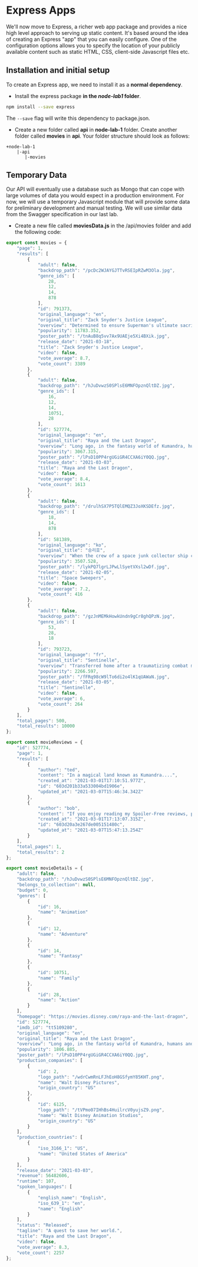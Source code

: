 # Express Apps

 We'll now move to Express, a richer web app package and provides a nice high level approach to serving up static content. It's based around the idea of creating an Express "app" that you can easily configure. One of the configuration options allows you to specify the location of your publicly available content such as static HTML, CSS, client-side Javascript files etc.

## Installation and initial setup

To create an Express app, we need to install it as a **normal dependency**.

- Install the express package **in the *node-lab1* folder**.

~~~bash
npm install --save express
~~~

The ``--save`` flag will write this dependency to package.json.



- Create a new folder called **api** in **node-lab-1** folder. Create another folder called **movies** in **api**. Your folder structure should look as follows:  

~~~
+node-lab-1
    |-api
       |-movies
~~~

## Temporary Data

Our API will eventually use a database such as Mongo that can cope with large volumes of data you would expect in a production environment. For now, we will use a temporary Javascript module that will provide some data for preliminary development and manual testing. We will use similar data from the Swagger specification in our last lab.

- Create a new file called **moviesData.js** in the /api/movies folder and add the following code:  

~~~javascript
export const movies = {
    "page": 1,
    "results": [
        {
            "adult": false,
            "backdrop_path": "/pcDc2WJAYGJTTvRSEIpRZwM3Ola.jpg",
            "genre_ids": [
                28,
                12,
                14,
                878
            ],
            "id": 791373,
            "original_language": "en",
            "original_title": "Zack Snyder's Justice League",
            "overview": "Determined to ensure Superman's ultimate sacrifice was not in vain, Bruce Wayne aligns forces with Diana Prince with plans to recruit a team of metahumans to protect the world from an approaching threat of catastrophic proportions.",
            "popularity": 11783.352,
            "poster_path": "/tnAuB8q5vv7Ax9UAEje5Xi4BXik.jpg",
            "release_date": "2021-03-18",
            "title": "Zack Snyder's Justice League",
            "video": false,
            "vote_average": 8.7,
            "vote_count": 3389
        },
        {
            "adult": false,
            "backdrop_path": "/hJuDvwzS0SPlsE6MNFOpznQltDZ.jpg",
            "genre_ids": [
                16,
                12,
                14,
                10751,
                28
            ],
            "id": 527774,
            "original_language": "en",
            "original_title": "Raya and the Last Dragon",
            "overview": "Long ago, in the fantasy world of Kumandra, humans and dragons lived together in harmony. But when an evil force threatened the land, the dragons sacrificed themselves to save humanity. Now, 500 years later, that same evil has returned and it’s up to a lone warrior, Raya, to track down the legendary last dragon to restore the fractured land and its divided people.",
            "popularity": 3067.315,
            "poster_path": "/lPsD10PP4rgUGiGR4CCXA6iY0QQ.jpg",
            "release_date": "2021-03-03",
            "title": "Raya and the Last Dragon",
            "video": false,
            "vote_average": 8.4,
            "vote_count": 1613
        },
        {
            "adult": false,
            "backdrop_path": "/drulhSX7P5TQlEMQZ3JoXKSDEfz.jpg",
            "genre_ids": [
                18,
                14,
                878
            ],
            "id": 581389,
            "original_language": "ko",
            "original_title": "승리호",
            "overview": "When the crew of a space junk collector ship called The Victory discovers a humanoid robot named Dorothy that's known to be a weapon of mass destruction, they get involved in a risky business deal which puts their lives at stake.",
            "popularity": 3507.528,
            "poster_path": "/lykPQ7lgrLJPwLlSyetVXsl2wDf.jpg",
            "release_date": "2021-02-05",
            "title": "Space Sweepers",
            "video": false,
            "vote_average": 7.2,
            "vote_count": 416
        },
        {
            "adult": false,
            "backdrop_path": "/gzJnMEMkHowkUndn9gCr8ghQPzN.jpg",
            "genre_ids": [
                53,
                28,
                18
            ],
            "id": 793723,
            "original_language": "fr",
            "original_title": "Sentinelle",
            "overview": "Transferred home after a traumatizing combat mission, a highly trained French soldier uses her lethal skills to hunt down the man who hurt her sister.",
            "popularity": 2266.597,
            "poster_path": "/fFRq98cW9lTo6di2o4lK1qUAWaN.jpg",
            "release_date": "2021-03-05",
            "title": "Sentinelle",
            "video": false,
            "vote_average": 6,
            "vote_count": 264
        }
    ],
    "total_pages": 500,
    "total_results": 10000
};

export const movieReviews = {
    "id": 527774,
    "page": 1,
    "results": [
        {
            "author": "ted",
            "content": "In a magical land known as Kumandra....",
            "created_at": "2021-03-01T17:10:51.977Z",
            "id": "603d201b33a533004bd1906e",
            "updated_at": "2021-03-07T15:46:34.342Z"
        },
        {
            "author": "bob",
            "content": "If you enjoy reading my Spoiler-Free reviews, please follow my blog ",
            "created_at": "2021-03-01T17:13:07.315Z",
            "id": "603d20a3e267de005151480c",
            "updated_at": "2021-03-07T15:47:13.254Z"
        }
    ],
    "total_pages": 1,
    "total_results": 2
};

export const movieDetails = {
    "adult": false,
    "backdrop_path": "/hJuDvwzS0SPlsE6MNFOpznQltDZ.jpg",
    "belongs_to_collection": null,
    "budget": 0,
    "genres": [
        {
            "id": 16,
            "name": "Animation"
        },
        {
            "id": 12,
            "name": "Adventure"
        },
        {
            "id": 14,
            "name": "Fantasy"
        },
        {
            "id": 10751,
            "name": "Family"
        },
        {
            "id": 28,
            "name": "Action"
        }
    ],
    "homepage": "https://movies.disney.com/raya-and-the-last-dragon",
    "id": 527774,
    "imdb_id": "tt5109280",
    "original_language": "en",
    "original_title": "Raya and the Last Dragon",
    "overview": "Long ago, in the fantasy world of Kumandra, humans and dragons lived together in harmony. But when an evil force threatened the land, the dragons sacrificed themselves to save humanity. Now, 500 years later, that same evil has returned and it’s up to a lone warrior, Raya, to track down the legendary last dragon to restore the fractured land and its divided people.",
    "popularity": 1806.885,
    "poster_path": "/lPsD10PP4rgUGiGR4CCXA6iY0QQ.jpg",
    "production_companies": [
        {
            "id": 2,
            "logo_path": "/wdrCwmRnLFJhEoH8GSfymY85KHT.png",
            "name": "Walt Disney Pictures",
            "origin_country": "US"
        },
        {
            "id": 6125,
            "logo_path": "/tVPmo07IHhBs4HuilrcV0yujsZ9.png",
            "name": "Walt Disney Animation Studios",
            "origin_country": "US"
        }
    ],
    "production_countries": [
        {
            "iso_3166_1": "US",
            "name": "United States of America"
        }
    ],
    "release_date": "2021-03-03",
    "revenue": 56482606,
    "runtime": 107,
    "spoken_languages": [
        {
            "english_name": "English",
            "iso_639_1": "en",
            "name": "English"
        }
    ],
    "status": "Released",
    "tagline": "A quest to save her world.",
    "title": "Raya and the Last Dragon",
    "video": false,
    "vote_average": 8.3,
    "vote_count": 2257
};
~~~

